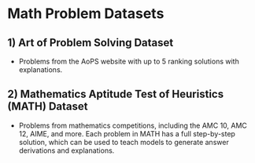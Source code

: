 # Math Problem Datasets

## 1) Art of Problem Solving Dataset
- Problems from the AoPS website with up to 5 ranking solutions with explanations.

## 2) Mathematics Aptitude Test of Heuristics (MATH) Dataset
- Problems from mathematics competitions, including the AMC 10, AMC 12, AIME, and more. Each problem in MATH has a full step-by-step solution, which can be used to teach models to generate answer derivations and explanations.
